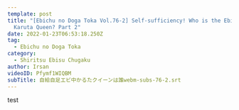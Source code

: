 ```yaml
---
template: post
title: "[Ebichu no Doga Toka Vol.76-2] Self-sufficiency! Who is the Ebichu
  Karuta Queen? Part 2"
date: 2022-01-23T06:53:18.250Z
tag:
  - Ebichu no Doga Toka
category:
  - Shiritsu Ebisu Chugaku
author: Irsan
videoID: Pfymf1WIQBM
subTitle: 自給自足エビ中かるたクイーンは誰webm-subs-76-2.srt
---
```

test